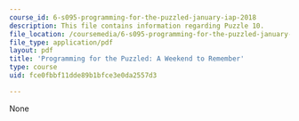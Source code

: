 ```yaml
---
course_id: 6-s095-programming-for-the-puzzled-january-iap-2018
description: This file contains information regarding Puzzle 10.
file_location: /coursemedia/6-s095-programming-for-the-puzzled-january-iap-2018/fce0fbbf11dde89b1bfce3e0da2557d3_MIT6_S095IAP18_Puzzle_10.pdf
file_type: application/pdf
layout: pdf
title: 'Programming for the Puzzled: A Weekend to Remember'
type: course
uid: fce0fbbf11dde89b1bfce3e0da2557d3

---
```

None